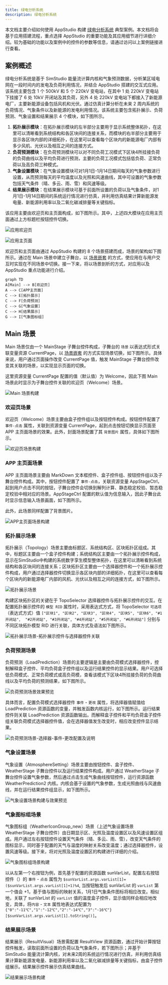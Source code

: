 ```yaml
---
title: 绿电分析系统
description: 绿电分析系统
---
```


本文档主要介绍如何使用 AppStudio 构建 [绿电分析系统](https://cloudpss.net/application/CloudPSSDemo/GreenEnergy#/summary) 典型案例。本文档将会基于应用搭建流程，重点选择 AppStudio 的重要功能及其应用细节进行详细介绍。较为基础的功能以及案例中的控件的参数等信息，请通过访问以上案例链接进行查看。

## 案例概述

绿电分析系统是基于 SimStudio 能量流计算内核和气象预测数据，分析某区域电网在一段时间内的发电及负荷利用情况，并结合 AppStudio 搭建的交互式应用。该系统主要包含 1 个 500kV 和 5 个 220kV 变电站，在其中 1 处 220kV 变电站下挂接了 6 处 10kV 开闭站及其负荷，另外 4 处 220kV 变电站下都接入了新能源电厂，主要新能源设备包括风机和光伏。通过仿真计算分析在未来 2 周内系统的负荷情况、气象条件以及新能源的发电利用情况。该系统主要包含拓扑展示、负荷预测、气象设置和结果展示 4 个模块，如下图所示。

1. **拓扑展示模块**：在拓扑展示模块的左半部分主要用于显示系统整体拓扑，在这里可以清晰看到系统结构和各区块间的连接关系，而模块的右半部分主要用于显示各区块内部的详细拓扑，在这里可以查看每个区块内的新能源电厂内部有多少风机、光伏以及相互之间的连接方式。
1. **负荷预测模块**：在负荷预测模块可以对不同负荷工况模式下区块4所挂接负荷的负荷曲线以及平均负荷进行预测，主要的负荷工况模式包括低负荷、正常负荷以及高负荷三种模式。
1. **气象设置模块**：在气象设置模块可对1月1日-1月14日期间每天的气象参数进行设置，从而预测每天的平均温度以及光照和风速曲线，其中可设置的气象参数包括天气条件（晴、多云、雨、雪）和风速等级。
1. **结果展示模块**：在结果展示模块可基于前面所设置的负荷以及气象条件，对1月1日-1月14日期间的系统运行情况进行仿真，并利用仿真结果计算新能源发电量、新能源利用率以及二氧化碳减排量等关键指标。

该应用主要由欢迎页和主页面构成，如下图所示。其中，上述四大模块在应用主页面通过上方标题栏按钮控件切换。

![应用欢迎页](./app-welcome-page.png "应用欢迎页")

![应用主页面](./app-main-page.png "应用主页面")

欢迎页和主页面由通过 AppStudio 构建的 8 个场景搭建而成，场景的架构如下图所示。通过在 Main 场景中建立子舞台，以 [场景嵌套](../../50-app-design/30-layered-scenes/index.md#场景嵌套) 的方式，使应用在与用户交互时实现在不同场景中切换。接一下来，将以场景剖析的方式，对应用以及 AppStudio 重点功能进行介绍。

```mermaid
graph TD
A[Main] --> B[欢迎页]
A --> C[APP主页面]
C --> E[拓扑展示]
C --> F[负荷预测]
C --> G[气象设置]
C --> H[结果展示]
G --> I[气象图标组]
```

## Main 场景

Main 场景仅由一个 MainStage 子舞台控件构成，子舞台的 `场景` 以表达式形式关联变量资源 CurrentPage，以 [场景嵌套](../../50-app-design/30-layered-scenes/index.md#场景嵌套) 的方式实现场景切换，如下图所示。具体来说，用户通过页面操作改变 CurrentPage 值，触发 MainStage 子舞台控件改变其关联的场景，以实现显示页面的切换。

这里资源变量 CurrentPage 配置的值（默认值）为 Welcome，因此下图 Main 场景此时显示为子舞台控件关联的欢迎页（Welcome）场景。

![Main 场景构建](./main-scene-setup.png "Main 场景构建")


### 欢迎页场景

欢迎页（Welcome）场景主要由盒子控件组以及按钮控件构成。按钮控件配置了 `事件-点击` 属性，关联到资源变量 CurrentPage，起到点击按钮切换显示页面至 APP 主页面场景的效果。此外，封面场景配置了其 `背景图片` 属性，具体如下图所示。

![欢迎页场景构建](./welcome-scene-setup.png "欢迎页场景构建")


### APP 主页面场景

APP 主页面场景主要由 MarkDown 文本框控件、盒子控件组、按钮控件组以及子舞台控件构成。其中，按钮控件配置了 `事件-点击`，关联资源变量 AppStageCtrl，起到用户点击不同的按钮，子舞台控件会切换到解列计算、静态稳定校验、暂态稳定校验中相对应的场景。AppStageCtrl 配置的默认值为信息输入，因此子舞台此时显示信息输入场景画面，如下图所示。

此外，此场景同样配置了背景图片。

![APP主页面场景构建](./main-page-scene-setup.png "APP主页面场景构建")


### 拓扑展示场景

拓扑展示（Topology）场景主要由标题区、系统结构区、区块拓扑区组成。其中，标题区主要由一个盒子控件构建；系统结构区主要由一个拓扑展示控件构成，显示在SimStudio中构建的系统数字孪生模型整体拓扑，在这里可以清晰看到系统结构和各区块间的连接关系；区块拓扑区主要由一个选择器控件和一个拓扑展示控件构成，用户通过选择器控件切换显示各区块内部的详细拓扑，在这里可以查看每个区块内的新能源电厂内部的风机、光伏以及相互之间的连接方式，如下图所示。

![拓扑展示场景](./topo-scene-setup.png "拓扑展示场景")

构建区块拓扑区的关键在于 TopoSelector 选择器控件与拓扑展示控件的交互。在配置拓扑展示控件的 `模型 RID` 属性时，采用表达式方式，将 TopoSelector `可选项` （表达式方式）值 `["区块1", "区块2", "区块3", "区块4", "区块5", "区块6", "#1开闭站",  "#2开闭站", "#3开闭站", "#4开闭站", "#5开闭站", "#6开闭站"]` 分别与不同区块拓扑模型 RID 进行关联，具体方式及语法如下图所示。

![拓扑展示场景-拓扑展示控件与选择器控件关联](topo-link-selector-display.png)


### 负荷预测场景

负荷预测（LoadPrediction）场景的主要逻辑是主要由负荷模式选择器控件，控制解释盒子控件、平均负荷盒子控件组以及运行结果控件的显示结果。用户可选择低负荷模式、正常负荷模式或高负荷模，查看该模式下区块4所挂接负荷的负荷曲线以及平均负荷的预测结果，如下图所示。

![负荷预测场景效果预览](./predict-scene-preview.png "05负荷预测场景效果预览")

具体而言，配置负荷模式选择器控件 `事件` - `更改` 属性，将选择器值赋值给 LoadPrediction 资源函数的变量，并触发函数内核运行，如下图所示。运行结果控件则关联 LoadPrediction 资源函数输出。而解释盒子控件和平均负荷盒子控件组关联负荷模式选择器控件值，会在选择器值发生改变时，相应改变控件显示结果。

![负荷预测场景-选择器-事件-更改配置及说明](predict-selector-config.png)

### 气象设置场景

气象设置（AtmosphereSetting）场景主要由按钮控件、盒子控件、WeatherStage 子舞台控件以及运行结果控件构成。用户通过 WeatherStage 子舞台控件设置气象参数，然后通过点击生成气象曲线按钮控件，运行资源函数 WeatherPrediction2 内核。内核会基于设置的气象参数，生成光照曲线与风速曲线，并在运行结果控件组显示，如下图所示。

![气象设置场景构建与效果预览](weather-setup-preview.png)

### 气象图标组场景

气象图标组（WeatherlconGroup_new）场景（上述气象设置场景 WeatherStage 子舞台控件）由日期显示区、光照及温度设置区以及风速设置区组成。用户通过左右按钮控件设置天气条件（晴、多云、雨、雪），改变天气条件的图标显示，同时基于配置的天气与温度的映射关系改变温度；通过选择器控件，设置风速等级。接下来，将对光照及温度设置区的构建进行详细的介绍。

![气象图标组场景构建](./weather-icon-scene-setup.png)

以从左第一个右按钮为例，首先基于配置的资源函数 sunVarList，配置左右按钮控件（）的 `事件` - `点击` 属性为 `$sunVarList.args.varList[1]=($sunVarList.args.varList[1]+1)%4`, 当按钮触发后 sunVarList 的 `varList` 第一个值会 +1，基于值与图标的映射关系，1月1日气象条件图标将相应改变。相似地，关联了 sunVarList 的 `varList` 值的温度盒子控件，显示值同样会相应地改变，具体，将`内容` - `文本` 属性地表达式配置为 `{"0":"-11℃","1":"-12℃","2":"-14℃","3":"-16℃"}[$sunVarList.args.varList[1].toString()]`。


### 结果展示场景 

结果展示（ResultVisual）场景需配置 ResultView 资源函数，通过开始计算按钮控件触发，读取前面所设置的负荷以及气象条件，若下图所示；并基于 SimStudio 能量流计算内核，对未来2周的系统运行情况进行仿真，并利用仿真结果计算新能源发电量、新能源利用率以及二氧化碳减排量等关键指标，由盒子控件组展示。结果展示控件展示仿真结果曲线。

![结果展示场景构建](result-scene-setup.png)